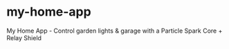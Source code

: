 # my-home-app
My Home App - Control garden lights &amp; garage with a Particle Spark Core + Relay Shield
